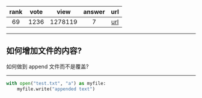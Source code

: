 
| rank | vote | view | answer | url |
|:-:|:-:|:-:|:-:|:-:|
|69|1236|1278119|7| [url](http://stackoverflow.com/questions/4706499/how-do-you-append-to-a-file) |
***

## 如何增加文件的内容?

如何做到 append 文件而不是覆盖?

***

```python
with open("test.txt", "a") as myfile:
    myfile.write("appended text")
```